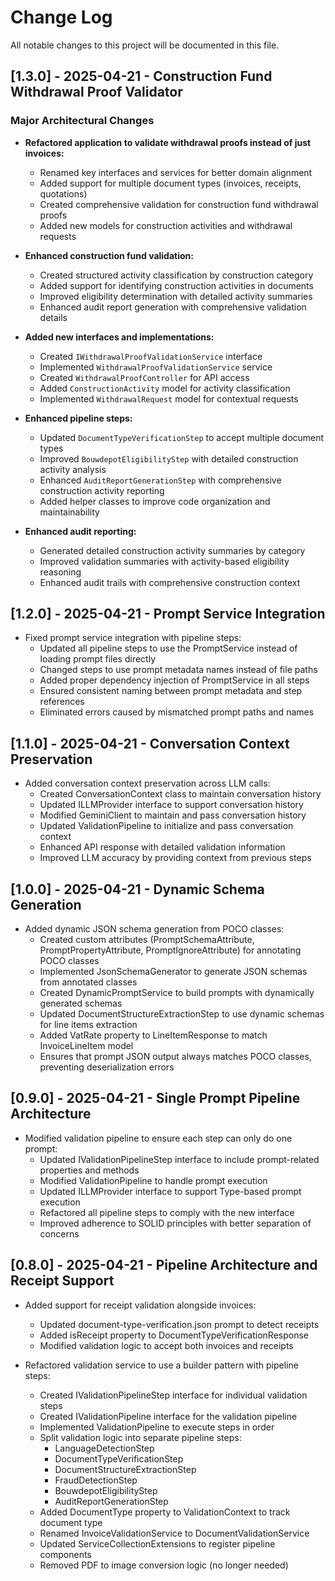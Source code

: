 # Change Log

All notable changes to this project will be documented in this file.

## [1.3.0] - 2025-04-21 - Construction Fund Withdrawal Proof Validator

### Major Architectural Changes

- **Refactored application to validate withdrawal proofs instead of just invoices:**
  - Renamed key interfaces and services for better domain alignment
  - Added support for multiple document types (invoices, receipts, quotations)
  - Created comprehensive validation for construction fund withdrawal proofs
  - Added new models for construction activities and withdrawal requests

- **Enhanced construction fund validation:**
  - Created structured activity classification by construction category
  - Added support for identifying construction activities in documents
  - Improved eligibility determination with detailed activity summaries
  - Enhanced audit report generation with comprehensive validation details

- **Added new interfaces and implementations:**
  - Created `IWithdrawalProofValidationService` interface
  - Implemented `WithdrawalProofValidationService` service
  - Created `WithdrawalProofController` for API access
  - Added `ConstructionActivity` model for activity classification
  - Implemented `WithdrawalRequest` model for contextual requests

- **Enhanced pipeline steps:**
  - Updated `DocumentTypeVerificationStep` to accept multiple document types
  - Improved `BouwdepotEligibilityStep` with detailed construction activity analysis
  - Enhanced `AuditReportGenerationStep` with comprehensive construction activity reporting
  - Added helper classes to improve code organization and maintainability

- **Enhanced audit reporting:**
  - Generated detailed construction activity summaries by category
  - Improved validation summaries with activity-based eligibility reasoning
  - Enhanced audit trails with comprehensive construction context

## [1.2.0] - 2025-04-21 - Prompt Service Integration

- Fixed prompt service integration with pipeline steps:
  - Updated all pipeline steps to use the PromptService instead of loading prompt files directly
  - Changed steps to use prompt metadata names instead of file paths
  - Added proper dependency injection of PromptService in all steps
  - Ensured consistent naming between prompt metadata and step references
  - Eliminated errors caused by mismatched prompt paths and names

## [1.1.0] - 2025-04-21 - Conversation Context Preservation

- Added conversation context preservation across LLM calls:
  - Created ConversationContext class to maintain conversation history
  - Updated ILLMProvider interface to support conversation history
  - Modified GeminiClient to maintain and pass conversation history
  - Updated ValidationPipeline to initialize and pass conversation context
  - Enhanced API response with detailed validation information
  - Improved LLM accuracy by providing context from previous steps

## [1.0.0] - 2025-04-21 - Dynamic Schema Generation

- Added dynamic JSON schema generation from POCO classes:
  - Created custom attributes (PromptSchemaAttribute, PromptPropertyAttribute, PromptIgnoreAttribute) for annotating POCO classes
  - Implemented JsonSchemaGenerator to generate JSON schemas from annotated classes
  - Created DynamicPromptService to build prompts with dynamically generated schemas
  - Updated DocumentStructureExtractionStep to use dynamic schemas for line items extraction
  - Added VatRate property to LineItemResponse to match InvoiceLineItem model
  - Ensures that prompt JSON output always matches POCO classes, preventing deserialization errors

## [0.9.0] - 2025-04-21 - Single Prompt Pipeline Architecture

- Modified validation pipeline to ensure each step can only do one prompt:
  - Updated IValidationPipelineStep interface to include prompt-related properties and methods
  - Modified ValidationPipeline to handle prompt execution
  - Updated ILLMProvider interface to support Type-based prompt execution
  - Refactored all pipeline steps to comply with the new interface
  - Improved adherence to SOLID principles with better separation of concerns

## [0.8.0] - 2025-04-21 - Pipeline Architecture and Receipt Support

- Added support for receipt validation alongside invoices:
  - Updated document-type-verification.json prompt to detect receipts
  - Added isReceipt property to DocumentTypeVerificationResponse
  - Modified validation logic to accept both invoices and receipts

- Refactored validation service to use a builder pattern with pipeline steps:
  - Created IValidationPipelineStep interface for individual validation steps
  - Created IValidationPipeline interface for the validation pipeline
  - Implemented ValidationPipeline to execute steps in order
  - Split validation logic into separate pipeline steps:
    - LanguageDetectionStep
    - DocumentTypeVerificationStep
    - DocumentStructureExtractionStep
    - FraudDetectionStep
    - BouwdepotEligibilityStep
    - AuditReportGenerationStep
  - Added DocumentType property to ValidationContext to track document type
  - Renamed InvoiceValidationService to DocumentValidationService
  - Updated ServiceCollectionExtensions to register pipeline components
  - Removed PDF to image conversion logic (no longer needed)

